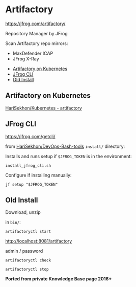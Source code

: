 # Artifactory

<https://jfrog.com/artifactory/>

Repository Manager by JFrog

Scan Artifactory repo mirrors:

- MaxDefender ICAP
- JFrog X-Ray

<!-- INDEX_START -->

- [Artifactory on Kubernetes](#artifactory-on-kubernetes)
- [JFrog CLI](#jfrog-cli)
- [Old Install](#old-install)

<!-- INDEX_END -->

## Artifactory on Kubernetes

[HariSekhon/Kubernetes - artifactory](https://github.com/HariSekhon/Kubernetes-configs/tree/master/artifactory)

## JFrog CLI

<https://jfrog.com/getcli/>

from [HariSekhon/DevOps-Bash-tools](https://github.com/HariSekhon/DevOps-Bash-tools) `install/` directory:

Installs and runs setup if `$JFROG_TOKEN` is in the environment:

```shell
install_jfrog_cli.sh
```

Configure if installing manually:

```shell
jf setup "$JFROG_TOKEN"
```

## Old Install

Download, unzip

in `bin/`:

```shell
artifactoryctl start
```

<http://localhost:8081/artifactory>

admin / password

```shell
artifactoryctl check
```

```shell
artifactoryctl stop
```

**Ported from private Knowledge Base page 2016+**
